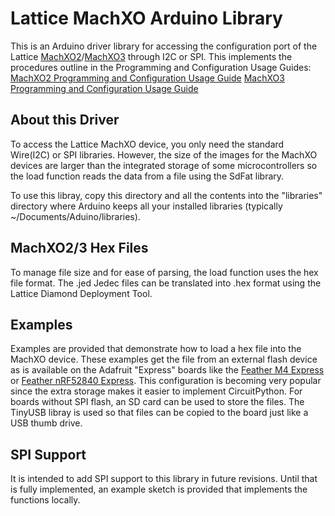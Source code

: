 # Lattice MachXO Arduino Library
This is an Arduino driver library for accessing the configuration port of the Lattice [MachXO2](http://www.latticesemi.com/en/Products/FPGAandCPLD/MachXO2)/[MachXO3](http://www.latticesemi.com/en/Products/FPGAandCPLD/MachXO3) through I2C or SPI.
This implements the procedures outline in the Programming and Configuration Usage Guides:
[MachXO2 Programming and Configuration Usage Guide](http://www.latticesemi.com/view_document?document_id=39085)
[MachXO3 Programming and Configuration Usage Guide](http://www.latticesemi.com/view_document?document_id=50123)

## About this Driver ##
To access the Lattice MachXO device, you only need the standard Wire(I2C) or SPI libraries.  However, the size of the images for the MachXO devices are larger than the integrated storage of some microcontrollers so the load function reads the data from a file using the SdFat library.  

To use this libray, copy this directory and all the contents into the "libraries" directory where Arduino keeps all your installed libraries (typically ~/Documents/Aduino/libraries). 

## MachXO2/3 Hex Files ##
To manage file size and for ease of parsing, the load function uses the hex file format.  The .jed Jedec files can be translated into .hex format using the Lattice Diamond Deployment Tool.

## Examples ##
Examples are provided that demonstrate how to load a hex file into the MachXO device.  These examples get the file from an external flash device as is available on the Adafruit "Express" boards like the [Feather M4 Express](https://www.adafruit.com/product/3857) or [Feather nRF52840 Express](https://www.adafruit.com/product/4062).  This configuration is becoming very popular since the extra storage makes it easier to implement CircuitPython.  For boards without SPI flash, an SD card can be used to store the files.  The TinyUSB libray is used so that files can be copied to the board just like a USB thumb drive.  

## SPI Support ##
It is intended to add SPI support to this library in future revisions.  Until that is fully implemented, an example sketch is provided that implements the functions locally.  
